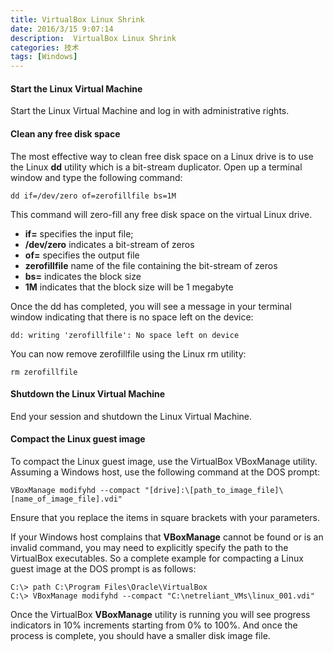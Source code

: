 ```yaml
---
title: VirtualBox Linux Shrink 
date: 2016/3/15 9:07:14 
description:  VirtualBox Linux Shrink 
categories: 技术
tags: [Windows]
---
```


#### Start the Linux Virtual Machine ####
Start the Linux Virtual Machine and log in with administrative rights.

####  Clean any free disk space ####
The most effective way to clean free disk space on a Linux drive is to use the Linux **dd** utility which is a bit-stream duplicator. Open up a terminal window and type the following command:

    dd if=/dev/zero of=zerofillfile bs=1M
This command will zero-fill any free disk space on the virtual Linux drive.

- **if=** specifies the input file;
- **/dev/zero** indicates a bit-stream of zeros
- **of=** specifies the output file
- **zerofillfile** name of the file containing the bit-stream of zeros
- **bs=** indicates the block size
- **1M** indicates that the block size will be 1 megabyte

Once the dd has completed, you will see a message in your terminal window indicating that there is no space left on the device:

    dd: writing 'zerofillfile': No space left on device
You can now remove zerofillfile using the Linux rm utility:

    rm zerofillfile

#### Shutdown the Linux Virtual Machine ####
End your session and shutdown the Linux Virtual Machine.

#### Compact the Linux guest image ####
To compact the Linux guest image, use the VirtualBox VBoxManage utility. Assuming a Windows host, use the following command at the DOS prompt:

    VBoxManage modifyhd --compact "[drive]:\[path_to_image_file]\[name_of_image_file].vdi"

Ensure that you replace the items in square brackets with your parameters.

If your Windows host complains that **VBoxManage** cannot be found or is an invalid command, you may need to explicitly specify the path to the VirtualBox executables. So a complete example for compacting a Linux guest image at the DOS prompt is as follows:

    C:\> path C:\Program Files\Oracle\VirtualBox
    C:\> VBoxManage modifyhd --compact "C:\netreliant_VMs\linux_001.vdi"

Once the VirtualBox **VBoxManage** utility is running you will see progress indicators in 10% increments starting from 0% to 100%. And once the process is complete, you should have a smaller disk image file.